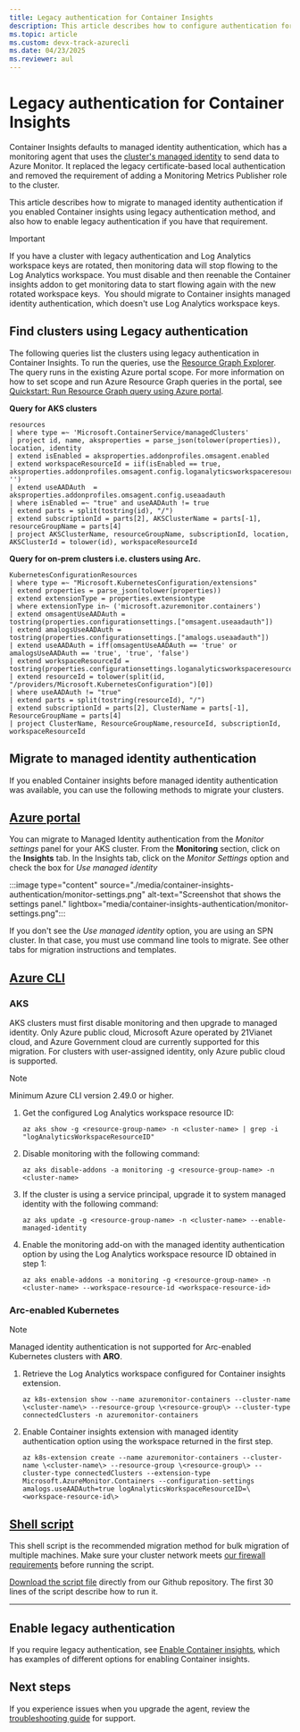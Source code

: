 ```yaml
---
title: Legacy authentication for Container Insights 
description: This article describes how to configure authentication for the containerized agent used by Container insights.
ms.topic: article
ms.custom: devx-track-azurecli
ms.date: 04/23/2025
ms.reviewer: aul
---
```


# Legacy authentication for Container Insights 

Container Insights defaults to managed identity authentication, which has a monitoring agent that uses the [cluster's managed identity](/azure/aks/use-managed-identity) to send data to Azure Monitor. It replaced the legacy certificate-based local authentication and removed the requirement of adding a Monitoring Metrics Publisher role to the cluster.

This article describes how to migrate to managed identity authentication if you enabled Container insights using legacy authentication method, and also how to enable legacy authentication if you have that requirement.

> [!IMPORTANT]
> If you have a cluster with legacy authentication and Log Analytics workspace keys are rotated, then monitoring data will stop flowing to the Log Analytics workspace. You must disable and then reenable the Container insights addon to get monitoring data to start flowing again with the new rotated workspace keys.  You should migrate to Container insights managed identity authentication, which doesn't use Log Analytics workspace keys.

## Find clusters using Legacy authentication

The following queries list the clusters using legacy authentication in Container Insights. To run the queries, use the [Resource Graph Explorer](https://portal.azure.com/#view/HubsExtension/ArgQueryBlade). The query runs in the existing Azure portal scope. For more information on how to set scope and run Azure Resource Graph queries in the portal, see [Quickstart: Run Resource Graph query using Azure portal](/azure/governance/resource-graph/first-query-portal).

**Query for  AKS clusters**   

```AzureResourceGraph
resources        
| where type =~ 'Microsoft.ContainerService/managedClusters'       
| project id, name, aksproperties = parse_json(tolower(properties)), location, identity        
| extend isEnabled = aksproperties.addonprofiles.omsagent.enabled         
| extend workspaceResourceId = iif(isEnabled == true, aksproperties.addonprofiles.omsagent.config.loganalyticsworkspaceresourceid, '')        
| extend useAADAuth  = aksproperties.addonprofiles.omsagent.config.useaadauth  
| where isEnabled =~ "true" and useAADAuth != true 
| extend parts = split(tostring(id), "/")
| extend subscriptionId = parts[2], AKSClusterName = parts[-1], resourceGroupName = parts[4] 
| project AKSClusterName, resourceGroupName, subscriptionId, location, AKSClusterId = tolower(id), workspaceResourceId 

```
**Query for on-prem clusters i.e. clusters using Arc.**

```AzureResourceGraph
KubernetesConfigurationResources          
| where type =~ "Microsoft.KubernetesConfiguration/extensions"           
| extend properties = parse_json(tolower(properties))           
| extend extensionType = properties.extensiontype            
| where extensionType in~ ('microsoft.azuremonitor.containers')           
| extend omsagentUseAADAuth = tostring(properties.configurationsettings.["omsagent.useaadauth"])           
| extend amalogsUseAADAuth = tostring(properties.configurationsettings.["amalogs.useaadauth"])            
| extend useAADAuth = iff(omsagentUseAADAuth == 'true' or amalogsUseAADAuth == 'true', 'true', 'false')            
| extend workspaceResourceId = tostring(properties.configurationsettings.loganalyticsworkspaceresourceid)            
| extend resourceId = tolower(split(id, "/providers/Microsoft.KubernetesConfiguration")[0]) 
| where useAADAuth != "true"
| extend parts = split(tostring(resourceId), "/")
| extend subscriptionId = parts[2], ClusterName = parts[-1], ResourceGroupName = parts[4] 
| project ClusterName, ResourceGroupName,resourceId, subscriptionId, workspaceResourceId

```

## Migrate to managed identity authentication

If you enabled Container insights before managed identity authentication was available, you can use the following methods to migrate your clusters.

## [Azure portal](#tab/portal-azure-monitor)

You can migrate to Managed Identity authentication from the *Monitor settings* panel for your AKS cluster. From the **Monitoring** section, click on the **Insights** tab. In the Insights tab, click on the *Monitor Settings* option and check the box for *Use managed identity*

:::image type="content" source="./media/container-insights-authentication/monitor-settings.png" alt-text="Screenshot that shows the settings panel." lightbox="media/container-insights-authentication/monitor-settings.png":::

If you don't see the *Use managed identity* option, you are using an SPN cluster. In that case, you must use command line tools to migrate. See other tabs for migration instructions and templates.



## [Azure CLI](#tab/cli)

### AKS
AKS clusters must first disable monitoring and then upgrade to managed identity. Only Azure public cloud, Microsoft Azure operated by 21Vianet cloud, and Azure Government cloud are currently supported for this migration. For clusters with user-assigned identity, only Azure public cloud is supported.

> [!NOTE]
> Minimum Azure CLI version 2.49.0 or higher.

1. Get the configured Log Analytics workspace resource ID:

    ```cli
    az aks show -g <resource-group-name> -n <cluster-name> | grep -i "logAnalyticsWorkspaceResourceID"
    ```

2. Disable monitoring with the following command:

      ```cli
      az aks disable-addons -a monitoring -g <resource-group-name> -n <cluster-name> 
      ```

3. If the cluster is using a service principal, upgrade it to system managed identity with the following command:

      ```cli
      az aks update -g <resource-group-name> -n <cluster-name> --enable-managed-identity
      ```

4. Enable the monitoring add-on with the managed identity authentication option by using the Log Analytics workspace resource ID obtained in step 1:

      ```cli
      az aks enable-addons -a monitoring -g <resource-group-name> -n <cluster-name> --workspace-resource-id <workspace-resource-id>
      ```


### Arc-enabled Kubernetes

>[!NOTE]
> Managed identity authentication is not supported for Arc-enabled Kubernetes clusters with **ARO**.

1. Retrieve the Log Analytics workspace configured for Container insights extension.

    ```cli
    az k8s-extension show --name azuremonitor-containers --cluster-name \<cluster-name\> --resource-group \<resource-group\> --cluster-type connectedClusters -n azuremonitor-containers 
    ```

2. Enable Container insights extension with managed identity authentication option using the workspace returned in the first step. 

    ```cli
    az k8s-extension create --name azuremonitor-containers --cluster-name \<cluster-name\> --resource-group \<resource-group\> --cluster-type connectedClusters --extension-type Microsoft.AzureMonitor.Containers --configuration-settings amalogs.useAADAuth=true logAnalyticsWorkspaceResourceID=\<workspace-resource-id\> 
    ```


## [Shell script](#tab/script)

This shell script is the recommended migration method for bulk migration of multiple machines. Make sure your cluster network meets [our firewall requirements](/azure/azure-monitor/containers/kubernetes-monitoring-firewall) before running the script. 

[Download the script file](https://github.com/microsoft/Docker-Provider/blob/ci_prod/scripts/troubleshoot/cluster-migration/migrate-to-container-insights-msi.sh) directly from our Github repository. The first 30 lines of the script describe how to run it. 


---


## Enable legacy authentication
If you require legacy authentication, see [Enable Container insights](kubernetes-monitoring-enable-aks.md#enable-prometheus-metrics-and-container-logging), which has examples of different options for enabling Container insights.


## Next steps
If you experience issues when you upgrade the agent, review the [troubleshooting guide](container-insights-troubleshoot.md) for support.
